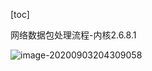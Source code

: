[toc]

网络数据包处理流程-内核2.6.8.1



![image-20200903204309058](E:%5Cgit-workspace%5Cnote%5Cimages%5Clinux%5Ckernel%5Cnetwork%5Cimage-20200903204309058.png)